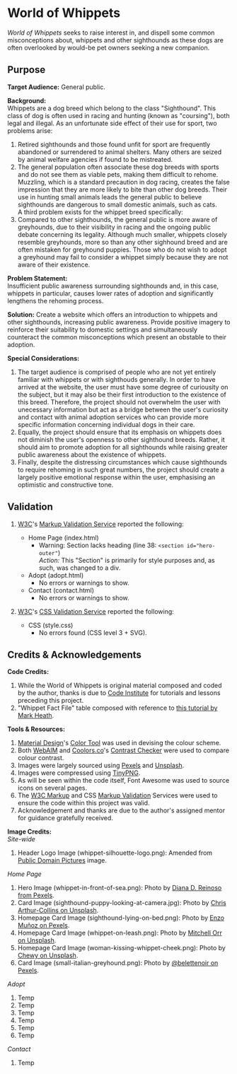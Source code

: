 # World of Whippets

*World of Whippets* seeks to raise interest in, and dispell some common misconceptions about, whippets and other sighthounds as these dogs are often overlooked by would-be pet owners seeking a new companion.

## Purpose  

**Target Audience:** General public.

**Background:**  
Whippets are a dog breed which belong to the class "Sighthound". This class of dog is often used in racing and hunting (known as "coursing"), both legal and illegal. As an unfortunate side effect of their use for sport, two problems arise:  
1. Retired sighthounds and those found unfit for sport are frequently abandoned or surrendered to animal shelters. Many others are seized by animal welfare agencies if found to be mistreated.
2. The general population often associate these dog breeds with sports and do not see them as viable pets, making them difficult to rehome. Muzzling, which is a standard precaution in dog racing, creates the false impression that they are more likely to bite than other dog breeds. Their use in hunting small animals leads the general public to believe sighthounds are dangerous to small domestic animals, such as cats.  
A third problem exists for the whippet breed specifically:
3. Compared to other sighthounds, the general public is more aware of greyhounds, due to their visibility in racing and the ongoing public debate concerning its legality. Although much smaller, whippets closely resemble greyhounds, more so than any other sighhound breed and are often mistaken for greyhound puppies. Those who do not wish to adopt a greyhound may fail to consider a whippet simply because they are not aware of their existence.  
  
**Problem Statement:**  
Insufficient public awareness surrounding sighthounds and, in this case, whippets in particular, causes lower rates of adoption and significantly lengthens the rehoming process.

**Solution:**
Create a website which offers an introduction to whippets and other sighthounds, increasing public awareness. Provide positive imagery to reinforce their suitability to domestic settings and simultaneously counteract the common misconceptions which present an obstable to their adoption.

**Special Considerations:**
1. The target audience is comprised of people who are not yet entirely familiar with whippets or with sighthouds generally. In order to have arrived at the website, the user must have some degree of curiousity on the subject, but it may also be their first introduction to the existence of this breed. Therefore, the project should not overwhelm the user with unecessary information but act as a bridge between the user's curiosity and contact with animal adoption services who can provide more specific information concerning individual dogs in their care.  
2. Equally, the project should ensure that its emphasis on whippets does not diminish the user's openness to other sighthound breeds. Rather, it should aim to promote adoption for all sighthounds while raising greater public awareness about the existence of whippets.  
3. Finally, despite the distressing circumstances which cause sighthounds to require rehoming in such great numbers, the project should create a largely positive emotional response within the user, emphasising an optimistic and constructive tone.  



## Validation
1. [W3C](https://www.w3.org/)'s [Markup Validation Service](https://validator.w3.org/) reported the following:
    * Home Page (index.html)  
        - Warning: Section lacks heading (line 38: `<section id="hero-outer"`)  
            *Action:* This "Section" is primarily for style purposes and, as such, was changed to a div.
    * Adopt (adopt.html)  
        - No errors or warnings to show.
    * Contact (contact.html)  
        - No errors or warnings to show.

2. [W3C](https://www.w3.org/)'s [CSS Validation Service](https://jigsaw.w3.org/css-validator/) reported the following:

    * CSS (style.css)
        - No errors found (CSS level 3 + SVG).

## Credits & Acknowledgements

**Code Credits:**
1. While the World of Whippets is original material composed and coded by the author, thanks is due to [Code Institute](https://codeinstitute.net/ie/) for tutorials and lessons preceding this project.
2. "Whippet Fact File" table composed with reference to [this tutorial by Mark Heath](https://markheath.net/post/simple-tables-with-css-grid-layout).  

**Tools & Resources:**
1. [Material Design](https://material.io/)'s [Color Tool](https://material.io/resources/color/) was used in devising the colour scheme.
2. Both [WebAIM](https://webaim.org/) and [Coolors.co](https://coolors.co)'s [Contrast Checker](https://coolors.co/contrast-checker) were used to compare colour contrast.
3. Images were largely sourced using [Pexels](https://www.pexels.com/) and [Unsplash](https://unsplash.com/).
4. Images were compressed using [TinyPNG](https://tinypng.com/).
5. As will be seen within the code itself, Font Awesome was used to source icons on several pages.
6. The [W3C Markup](https://validator.w3.org/) and CSS [Markup Validation](http://jigsaw.w3.org/css-validator/) Services were used to ensure the code within this project was valid.
7. Acknowledgement and thanks are due to the author's assigned mentor for guidance gratefully received.

**Image Credits:**  
    *Site-wide*
1. Header Logo Image (whippet-silhouette-logo.png): Amended from [Public Domain Pictures](https://www.publicdomainpictures.net/en/view-image.php?image=74959&picture=grey-hound&large=1) image.  
  
*Home Page*  
1. Hero Image (whippet-in-front-of-sea.png): Photo by [Diana D. Reinoso from Pexels](https://www.pexels.com/photo/black-and-white-short-coat-dog-73639).  
2. Card Image (sighthound-puppy-looking-at-camera.jpg): Photo by [Chris Arthur-Collins on Unsplash](https://unsplash.com/photos/SZ3rC3M8L0k).
3. Homepage Card Image (sighthound-lying-on-bed.png): Photo by [Enzo Muñoz on Pexels](https://www.pexels.com/photo/cute-dog-lying-on-bed-5493600/).
4. Homepage Card Image (whippet-on-leash.png): Photo by [Mitchell Orr on Unsplash](https://unsplash.com/photos/iEXaSu3U1po).
5. Homepage Card Image (woman-kissing-whippet-cheek.png): Photo by [Chewy on Unsplash](https://unsplash.com/photos/sdF1Zc6-OQw).  
6. Card Image (small-italian-greyhound.png): Photo by [@belettenoir on Pexels](https://unsplash.com/photos/Sjf4NZIYaL0).
  
*Adopt*  
1. Temp
2. Temp
3. Temp
4. Temp
5. Temp
6. Temp  
  
*Contact*  
1. Temp